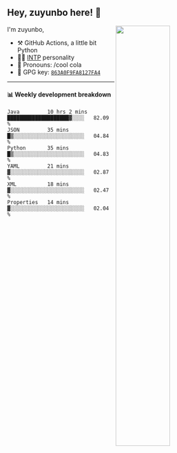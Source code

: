 

## Hey, zuyunbo here! :wave: 
[<img align="right" width="50%" src="https://github-readme-stats.vercel.app/api?username=zuyunbo&theme=dark&show_icons=true">](https://metrics.lecoq.io/ouuan?template=classic)

I'm zuyunbo,

-   :hammer_and_pick: GitHub Actions, a little bit Python
-   :man_scientist: [INTP](https://www.16personalities.com/profiles/3302586f07ca3) personality
-   :man: Pronouns: /cool cola
-   :key: GPG key: [`863A0F9FA8127FA4`](https://github.com/zuyunbo.gpg)

---

#### :bar_chart: Weekly development breakdown
<!--START_SECTION:waka-->

```text
Java         10 hrs 2 mins   ████████████████████▓░░░░   82.09 %
JSON         35 mins         █▒░░░░░░░░░░░░░░░░░░░░░░░   04.84 %
Python       35 mins         █▒░░░░░░░░░░░░░░░░░░░░░░░   04.83 %
YAML         21 mins         ▓░░░░░░░░░░░░░░░░░░░░░░░░   02.87 %
XML          18 mins         ▓░░░░░░░░░░░░░░░░░░░░░░░░   02.47 %
Properties   14 mins         ▓░░░░░░░░░░░░░░░░░░░░░░░░   02.04 %
```

<!--END_SECTION:waka-->

